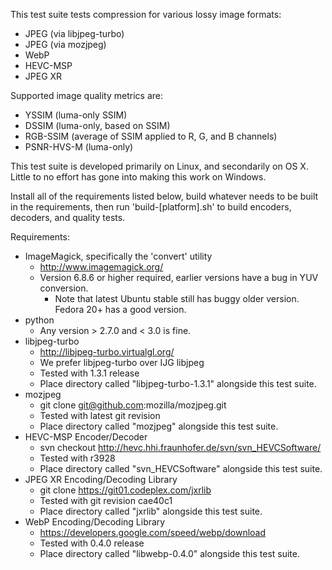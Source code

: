 This test suite tests compression for various lossy image formats:

* JPEG (via libjpeg-turbo)
* JPEG (via mozjpeg)
* WebP
* HEVC-MSP
* JPEG XR

Supported image quality metrics are:

* YSSIM (luma-only SSIM)
* DSSIM (luma-only, based on SSIM)
* RGB-SSIM (average of SSIM applied to R, G, and B channels)
* PSNR-HVS-M (luma-only)

This test suite is developed primarily on Linux, and secondarily on OS X. Little to no effort has gone into making this work on Windows.

Install all of the requirements listed below, build whatever needs to be built in the requirements, then run 'build-[platform].sh' to build encoders, decoders, and quality tests.

Requirements:

* ImageMagick, specifically the 'convert' utility
  * http://www.imagemagick.org/
  * Version 6.8.6 or higher required, earlier versions have a bug in YUV conversion.
    * Note that latest Ubuntu stable still has buggy older version. Fedora 20+ has a good version.
* python
  * Any version > 2.7.0 and < 3.0 is fine.
* libjpeg-turbo
  * http://libjpeg-turbo.virtualgl.org/
  * We prefer libjpeg-turbo over IJG libjpeg
  * Tested with 1.3.1 release
  * Place directory called "libjpeg-turbo-1.3.1" alongside this test suite.
* mozjpeg
  * git clone git@github.com:mozilla/mozjpeg.git
  * Tested with latest git revision
  * Place directory called "mozjpeg" alongside this test suite.
* HEVC-MSP Encoder/Decoder
  * svn checkout http://hevc.hhi.fraunhofer.de/svn/svn_HEVCSoftware/
  * Tested with r3928
  * Place directory called "svn_HEVCSoftware" alongside this test suite.
* JPEG XR Encoding/Decoding Library
  * git clone https://git01.codeplex.com/jxrlib
  * Tested with git revision cae40c1
  * Place directory called "jxrlib" alongside this test suite.
* WebP Encoding/Decoding Library
  * https://developers.google.com/speed/webp/download
  * Tested with 0.4.0 release
  * Place directory called "libwebp-0.4.0" alongside this test suite.
